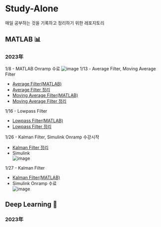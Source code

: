 # Study-Alone
매일 공부하는 것을 기록하고 정리하기 위한 레포지토리

## MATLAB 📊
### 2023年
1/8 - MATLAB Onramp 수료
![image](https://user-images.githubusercontent.com/86957779/213846712-409fa8ef-368d-489a-b611-c254f5826afe.png)
1/13 - Average Filter, Moving Average Filter
* [Average Filter(MATLAB)](https://github.com/soup1997/Study-Alone/tree/origin/Matlab/Average_Filter)
* [Average Filter 정리](https://velog.io/@soup1997/%ED%8F%89%EA%B7%A0%ED%95%84%ED%84%B0)
* [Moving Average Filter(MATLAB)](https://github.com/soup1997/Study-Alone/tree/origin/Matlab/Moving_Average_Filter)
* [Moving Average Filter 정리](https://velog.io/@soup1997/Moving-Average-Filter)

1/16 - Lowpass Filter
* [Lowpass Filter(MATLAB)](https://github.com/soup1997/Study-Alone/tree/origin/Matlab/Lowpass_Filter)
* [Lowpass Filter 정리](https://velog.io/@soup1997/Lowpass-Filter)

1/26 - Kalman Filter, Simulink Onramp 수강시작
* [Kalman Filter 정리](https://velog.io/@soup1997/Linear-Kalman-Filter)
* Simulink   
![image](https://user-images.githubusercontent.com/86957779/214764816-459a8cc9-0050-488b-9d5a-309d1dfd6ee7.png)


1/27 - Kalman Filter
* [Kalman Filter(MATLAB)]()
* Simulink Onramp 수료   
![image](https://user-images.githubusercontent.com/86957779/215006249-dbe00003-e6f4-413f-b331-c76973f1ba89.png)


## Deep Learning 🧬
### 2023年
